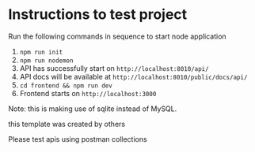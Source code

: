 # Instructions to test project
Run the following commands in sequence to start node application
1. `npm run init`
2. `npm run nodemon`
3. API has successfully start on `http://localhost:8010/api/`
4. API docs will be available at `http://localhost:8010/public/docs/api/`
5. `cd frontend && npm run dev`
6. Frontend starts on `http://localhost:3000`

Note: this is making use of sqlite instead of MySQL.

this template was created by others

Please test apis using postman collections
